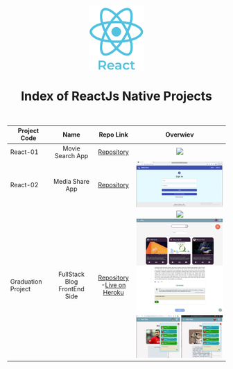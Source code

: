 <p align="center">
  <img src="logo_react.png" height="150" >
</p>

<h1 align="center">
  Index of ReactJs Native Projects
</h1>
<br />

| Project Code        | Name           | Repo Link   | Overwiev  |
| ------------------- |:--------------:| :----------:| :--------: |
| React-01           | Movie Search App | [Repository](https://github.com/raymondaksu/Project-020-Movie-Search-App-React-01)  | <img src="https://github.com/raymondaksu/Project-020-Movie-Search-App-React-01/blob/main/MovieSearchApp.gif" > |
| React-02           | Media Share App | [Repository](https://github.com/raymondaksu/Project-021-Media-Share-App-React-02)  | <img src="https://github.com/raymondaksu/Project-021-Media-Share-App-React-02/blob/main/mediaShare.gif" > |
| Graduation Project | FullStack Blog FrontEnd Side | [Repository](https://github.com/raymondaksu/Graduation_FrontEnd)<br/>-[Live on Heroku](https://fs-blogapp.herokuapp.com/) | <img src='https://github.com/SemihDurmus/FullStack_Blog_App_FrontEnd/blob/master/src/assets/landing.png' width='700px'><br/><img src='https://github.com/SemihDurmus/FullStack_Blog_App_FrontEnd/blob/master/src/assets/home.png' width='700px'><br/><img src='https://github.com/SemihDurmus/FullStack_Blog_App_FrontEnd/blob/master/src/assets/comment.png' width='700px'><br/><img src='https://github.com/raymondaksu/Graduation_FrontEnd/blob/main/src/assets/chat_sample.jpg' width='700px'> |
